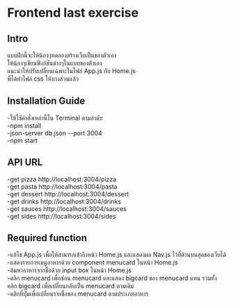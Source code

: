 # Frontend last exercise

## Intro

แบบฝึกนี้จะให้น้องๆทดลองสร้างเว็บเป็นของตัวเอง\
ให้น้องๆเขียนฟังก์ชันต่างๆในแบบของตัวเอง\
แนะนำให้ปรับเปลี่ยนเฉพาะในไฟล์ App.js กับ Home.js\
พี่ได้ทำไฟล์ css ให้บางส่วนแล้ว

## Installation Guide

-ให้ใช้คำสั่งเหล่านี้ใน Terminal ตามลำดับ\
-npm install\
-json-server db.json --port 3004\
-npm start

## API URL

-get pizza http://localhost:3004/pizza \
-get pasta http://localhost:3004/pasta \
-get dessert http://localhost:3004/dessert \
-get drinks http://localhost:3004/drinks \
-get sauces http://localhost:3004/sauces \
-get sides http://localhost:3004/sides

## Required function

-แก้ไข App.js เพื่อให้สามารถเข้าถึงหน้า Home.js และแสดงผล Nav.js ไว้ที่ด้านบนสุดของเว็บได้\
-แสดงรายการเมนูอาหารด้วย component menucard ในหน้า Home.js\
-ค้นหาอาหารจากชื่อด้วย input box ในหน้า Home.js\
-คลิก menucard เพื่อซ่อน menucard และแสดง bigcard ของ menucard แทน รวมทั้งคลิก bigcard เพื่อเปลี่ยนกลับเป็น menucard ตามเดิม\
-คลิกที่ปุ่มเพื่อเปลี่ยนรายชื่อของ menucard ตามประเภทอาหาร

